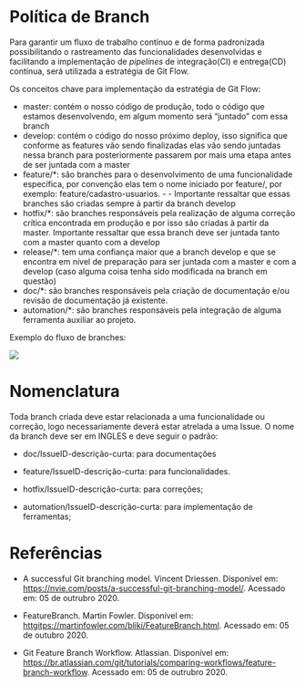 # Política de Branch

Para garantir um fluxo de trabalho contínuo e de forma padronizada possibilitando o rastreamento das funcionalidades desenvolvidas e facilitando a implementação de _pipelines_ de integração(CI) e entrega(CD) contínua, será utilizada a estratégia de Git Flow.

Os conceitos chave para implementação da estratégia de Git Flow:

- master: contém o nosso código de produção, todo o código que estamos desenvolvendo, em algum momento será “juntado” com essa branch
- develop: contém o código do nosso próximo deploy, isso significa que conforme as features vão sendo finalizadas elas vão sendo juntadas nessa branch para posteriormente passarem por mais uma etapa antes de ser juntada com a master
- feature/\*: são branches para o desenvolvimento de uma funcionalidade específica, por convenção elas tem o nome iniciado por feature/, por exemplo: feature/cadastro-usuarios. - - Importante ressaltar que essas branches são criadas sempre à partir da branch develop
- hotfix/\*: são branches responsáveis pela realização de alguma correção crítica encontrada em produção e por isso são criadas à partir da master. Importante ressaltar que essa branch deve ser juntada tanto com a master quanto com a develop
- release/\*: tem uma confiança maior que a branch develop e que se encontra em nível de preparação para ser juntada com a master e com a develop (caso alguma coisa tenha sido modificada na branch em questão)
- doc/\*: são branches responsáveis pela criação de documentação e/ou revisão de documentação já existente.
- automation/\*: são branches responsáveis pela integração de alguma ferramenta auxiliar ao projeto.

Exemplo do fluxo de branches:

![](https://i.imgur.com/NRbk35f.png)

# Nomenclatura

Toda branch criada deve estar relacionada a uma funcionalidade ou correção, logo necessariamente deverá estar atrelada a uma Issue. O nome da branch deve ser em INGLES e deve seguir o padrão:

- doc/IssueID-descrição-curta: para documentações

- feature/IssueID-descrição-curta: para funcionalidades.

- hotfix/IssueID-descrição-curta: para correções;

- automation/IssueID-descrição-curta: para implementação de ferramentas;

# Referências

- A successful Git branching model. Vincent Driessen. Disponível em: <https://nvie.com/posts/a-successful-git-branching-model/>. Acessado em: 05 de outrubro 2020.

- FeatureBranch. Martin Fowler. Disponível em: <httgitps://martinfowler.com/bliki/FeatureBranch.html>. Acessado em: 05 de outubro 2020.

- Git Feature Branch Workflow. Atlassian. Disponível em: <https://br.atlassian.com/git/tutorials/comparing-workflows/feature-branch-workflow>. Acessado em: 05 de outrubro 2020.

